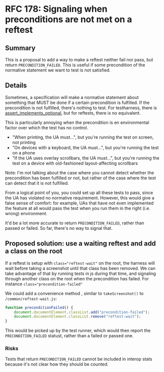 # RFC 178: Signaling when preconditions are not met on a reftest

## Summary

This is a proposal to add a way to make a reftest neither fail nor pass, but return `PRECONDITION_FAILED`. This is useful if some precondition of the normative statement we want to test is not satisfied.

## Details

Sometimes, a specification will make a normative statement about something that MUST be done if a certain precondition is fulfilled. If the precondition is not fulfilled, there's nothing to test. For testharness, there is [assert_implements_optional](http://web-platform-tests.org/writing-tests/testharness-api.html#assert_implements_optional), but for reftests, there is no equivalent.

This is particularly annoying when the precondition is en environmental factor over which the test has no control.

* "When printing, the UA must…", but you're running the test on screen, not printing
* "On devices with a keyboard, the UA must…", but you're running the test on a phone
* "If the UA uses overlay scrollbars, the UA must…", but you're running the test on a device with old-fashioned layout-affecting scrollbars

Note: I'm not talking about the case where you cannot detect whether the precondition has been fulfilled or not, but rather of the case where the test can detect that it is not fulfilled.

From a logical point of you, you could set up all these tests to pass, since the UA has violated no normative requirement. However, this would give a false sense of comfort: for example, UAs that have not even implemented the feature at all would pass the test when you run them in the right (i.e. wrong) environment.

It'd be a lot more accurate to return `PRECONDITION_FAILED`, rather than passed or failed. So far, there's no way to signal that.

## Proposed solution: use a waiting reftest and add a class on the root

If a reftest is setup with `class="reftest-wait"` on the root, the harness will wait before taking a screenshot until that class has been removed. We can take advantage of that by running tests in js during that time, and signaling through another class on the root when the precondition has failed. For instance `class="precondition-failed"`

We could add a convenience method , similar to `takeScreenshot()` to `/common/reftest-wait.js`:

```js
function preconditionFailed() {
    document.documentElement.classList.add("precondition-failed");
    document.documentElement.classList.remove("reftest-wait");
}
```

This would be picked up by the test runner, which would then report the `PRECONDITION_FAILED` statust, rather than a failed or passed one.

### Risks

Tests that return `PRECONDITION_FAILED` cannot be included in interop stats because it's not clear how they should be counted.

